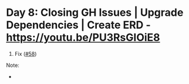 # Day 8: Closing GH Issues | Upgrade Dependencies | Create ERD - https://youtu.be/PU3RsGIOiE8

1. Fix ([#58](https://github.com/CodingGarden/listd/issues/58))

Note:

-
